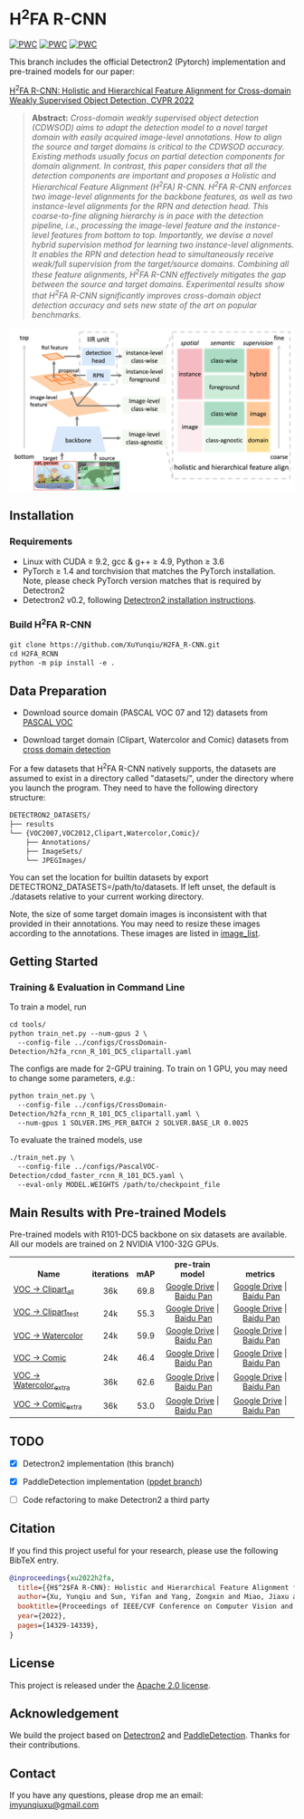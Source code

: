 # H<sup>2</sup>FA R-CNN
[![PWC](https://img.shields.io/endpoint.svg?url=https://paperswithcode.com/badge/h2fa-r-cnn-holistic-and-hierarchical-feature/weakly-supervised-object-detection-on-2)](https://paperswithcode.com/sota/weakly-supervised-object-detection-on-2?p=h2fa-r-cnn-holistic-and-hierarchical-feature)
[![PWC](https://img.shields.io/endpoint.svg?url=https://paperswithcode.com/badge/h2fa-r-cnn-holistic-and-hierarchical-feature/weakly-supervised-object-detection-on-1)](https://paperswithcode.com/sota/weakly-supervised-object-detection-on-1?p=h2fa-r-cnn-holistic-and-hierarchical-feature)
[![PWC](https://img.shields.io/endpoint.svg?url=https://paperswithcode.com/badge/h2fa-r-cnn-holistic-and-hierarchical-feature/weakly-supervised-object-detection-on-comic2k)](https://paperswithcode.com/sota/weakly-supervised-object-detection-on-comic2k?p=h2fa-r-cnn-holistic-and-hierarchical-feature)


This branch includes the official Detectron2 (Pytorch) implementation and pre-trained models for our paper:

[H<sup>2</sup>FA R-CNN: Holistic and Hierarchical Feature Alignment for Cross-domain Weakly Supervised Object Detection, CVPR 2022](https://openaccess.thecvf.com/content/CVPR2022/html/Xu_H2FA_R-CNN_Holistic_and_Hierarchical_Feature_Alignment_for_Cross-Domain_Weakly_CVPR_2022_paper.html)

> **Abstract:** *Cross-domain weakly supervised object detection (CDWSOD) aims to adapt the detection model to a novel target domain with easily acquired image-level annotations. How to align the source and target domains is critical to the CDWSOD accuracy. Existing methods usually focus on partial detection components for domain alignment. In contrast, this paper considers that all the detection components are important and proposes a Holistic and Hierarchical Feature Alignment (H<sup>2</sup>FA) R-CNN. H<sup>2</sup>FA R-CNN enforces two image-level alignments for the backbone features, as well as two instance-level alignments for the RPN and detection head. This coarse-to-fine aligning hierarchy is in pace with the detection pipeline, i.e., processing the image-level feature and the instance-level features from bottom to top. Importantly, we devise a novel hybrid supervision method for learning two instance-level alignments. It enables the RPN and detection head to simultaneously receive weak/full supervision from the target/source domains. Combining all these feature alignments, H<sup>2</sup>FA R-CNN effectively mitigates the gap between the source and target domains. Experimental results show that H<sup>2</sup>FA R-CNN significantly improves cross-domain object detection accuracy and sets new state of the art on popular benchmarks.*

<div align="center">
  <img src="docs/intro.png" width=700/>
</div>

## Installation
### Requirements
* Linux with CUDA ≥ 9.2, gcc & g++ ≥ 4.9, Python ≥ 3.6
* PyTorch ≥ 1.4 and torchvision that matches the PyTorch installation. Note, please check PyTorch version matches that is required by Detectron2
* Detectron2 v0.2, following [Detectron2 installation instructions](https://detectron2.readthedocs.io/tutorials/install.html).

### Build H<sup>2</sup>FA R-CNN
```
git clone https://github.com/XuYunqiu/H2FA_R-CNN.git
cd H2FA_RCNN
python -m pip install -e .
```


## Data Preparation
* Download source domain (PASCAL VOC 07 and 12) datasets from [PASCAL VOC](http://host.robots.ox.ac.uk/pascal/VOC/)

* Download target domain (Clipart, Watercolor and Comic) datasets from [cross domain detection](https://github.com/naoto0804/cross-domain-detection/tree/master/datasets)

For a few datasets that H<sup>2</sup>FA R-CNN natively supports, the datasets are assumed to exist in a directory called "datasets/", under the directory where you launch the program. They need to have the following directory structure:
```
DETECTRON2_DATASETS/
├── results
└── {VOC2007,VOC2012,Clipart,Watercolor,Comic}/
    ├── Annotations/
    ├── ImageSets/
    └── JPEGImages/
```
You can set the location for builtin datasets by export DETECTRON2_DATASETS=/path/to/datasets. If left unset, the default is ./datasets relative to your current working directory.

Note, the size of some target domain images is inconsistent with that provided in their annotations. You may need to resize these images according to the annotations. These images are listed in [image_list](mismatch_anno_list.txt).


## Getting Started

### Training & Evaluation in Command Line
To train a model, run 
```
cd tools/
python train_net.py --num-gpus 2 \
  --config-file ../configs/CrossDomain-Detection/h2fa_rcnn_R_101_DC5_clipartall.yaml
```
The configs are made for 2-GPU training. To train on 1 GPU, you may need to change some parameters, *e.g.*:
```
python train_net.py \
  --config-file ../configs/CrossDomain-Detection/h2fa_rcnn_R_101_DC5_clipartall.yaml \
  --num-gpus 1 SOLVER.IMS_PER_BATCH 2 SOLVER.BASE_LR 0.0025
```

To evaluate the trained models, use
```
./train_net.py \
  --config-file ../configs/PascalVOC-Detection/cdod_faster_rcnn_R_101_DC5.yaml \
  --eval-only MODEL.WEIGHTS /path/to/checkpoint_file
```

## Main Results with Pre-trained Models
Pre-trained models with R101-DC5 backbone on six datasets are available. All our models are trained on 2 NVIDIA V100-32G GPUs. 


<table><tbody>
<!-- START TABLE -->
<!-- TABLE HEADER -->
<th valign="bottom">Name</th>
<th valign="bottom">iterations</th>
<th valign="bottom"><br/>mAP</th>
<th valign="bottom">pre-train model</th>
<th valign="bottom">metrics</th>
<!-- TABLE BODY -->

<tr><td align="left"><a href="configs/CrossDomain-Detection/h2fa_rcnn_R_101_DC5_clipartall.yaml">VOC -> Clipart<sub>all<sub></a></td>
<td align="center">36k</td>
<td align="center">69.8</td>
<td align="center"><a href="https://drive.google.com/file/d/1O9wMSB9-EHOJgv6HQ4P76aHZmVLHfOnT/view?usp=sharing">Google Drive</a>&nbsp;|&nbsp;<a href="https://pan.baidu.com/s/1G3-F7zjgwBeRZPTq1gg04Q?pwd=gob0">Baidu Pan</a></td>
<td align="center"><a href="https://drive.google.com/file/d/1NJzcXrwGIa3pqti7mBV0ix9KK0wqNM4W/view?usp=sharing">Google Drive</a>&nbsp;|&nbsp;<a href="https://pan.baidu.com/s/143Y103lRMVdBGXTGi085lg?pwd=l2ba">Baidu Pan</a></td>
</tr>

<tr><td align="left"><a href="configs/CrossDomain-Detection/h2fa_rcnn_R_101_DC5_cliparttest.yaml">VOC -> Clipart<sub>test<sub></a></td>
<td align="center">24k</td>
<td align="center">55.3</td>
<td align="center"><a href="https://drive.google.com/file/d/1BjGMcSZw1CgkeBlG4cPepWLfIelI4bv3/view?usp=sharing">Google Drive</a>&nbsp;|&nbsp;<a href="https://pan.baidu.com/s/1zUyVO1-FaJ1ZZ-b7GjYSLA?pwd=ed2n">Baidu Pan</a></td>
<td align="center"><a href="https://drive.google.com/file/d/13AgH4-K_xgOAe_emtf9LIAcDw2mZt1ua/view?usp=sharing">Google Drive</a>&nbsp;|&nbsp;<a href="https://pan.baidu.com/s/11hTXmg7gUskqYbBDEw_1AA?pwd=56v5">Baidu Pan</a></td>
</tr>

<tr><td align="left"><a href="configs/CrossDomain-Detection/h2fa_rcnn_R_101_DC5_watercolor.yaml">VOC -> Watercolor</a></td>
<td align="center">24k</td>
<td align="center">59.9</td>
<td align="center"><a href="https://drive.google.com/file/d/1DNffSjIJnx5awj6SUaSPSUOJph2rXKzi/view?usp=sharing">Google Drive</a>&nbsp;|&nbsp;<a href="https://pan.baidu.com/s/17FSO4ZCddVL4C8j3Nb7oaQ?pwd=2hut">Baidu Pan</a></td>
<td align="center"><a href="https://drive.google.com/file/d/1P1nsLEYR2utDyAcZm6vzWMXr38URF_IU/view?usp=sharing">Google Drive</a>&nbsp;|&nbsp;<a href="https://pan.baidu.com/s/1JHpjT3d2_63GXtWrPYPi-A?pwd=h86l">Baidu Pan</a></td>
</tr>

<tr><td align="left"><a href="configs/CrossDomain-Detection/h2fa_rcnn_R_101_DC5_comic.yaml">VOC -> Comic</a></td>
<td align="center">24k</td>
<td align="center">46.4</td>
<td align="center"><a href="https://drive.google.com/file/d/12FQIIS_m-dS3kQP69RMdUTKh5puiwzQm/view?usp=sharing">Google Drive</a>&nbsp;|&nbsp;<a href="https://pan.baidu.com/s/14zNbzmJOncjltytbZPeiwQ?pwd=oo1c">Baidu Pan</a></td>
<td align="center"><a href="https://drive.google.com/file/d/1TpJ6QAkkmKNdTYhXjBbc6r0Am10iBUso/view?usp=sharing">Google Drive</a>&nbsp;|&nbsp;<a href="https://pan.baidu.com/s/1q1iiHEaMC7ymjMUpxAtZsA?pwd=rp4c">Baidu Pan</a></td>
</tr>

<tr><td align="left"><a href="configs/CrossDomain-Detection/h2fa_rcnn_R_101_DC5_watercolorextra.yaml">VOC -> Watercolor<sub>extra<sub></a></td>
<td align="center">36k</td>
<td align="center">62.6</td>
<td align="center"><a href="https://drive.google.com/file/d/10Y60uoWiZ0zAoHXBvqXbe49SdKrQu0OR/view?usp=sharing">Google Drive</a>&nbsp;|&nbsp;<a href="https://pan.baidu.com/s/1pS0zjGVLBEJbOMVAKR5xMQ?pwd=4nvq">Baidu Pan</a></td>
<td align="center"><a href="https://drive.google.com/file/d/1gGkxMuxONu2EQ47OItvZiSxjaReDRqpx/view?usp=sharing">Google Drive</a>&nbsp;|&nbsp;<a href="https://pan.baidu.com/s/1tu-P5ZqdTkzh_txDBpNhzg?pwd=auiv">Baidu Pan</a></td>
</tr>

<tr><td align="left"><a href="configs/CrossDomain-Detection/h2fa_rcnn_R_101_DC5_comicextra.yaml">VOC -> Comic<sub>extra<sub></a></td>
<td align="center">36k</td>
<td align="center">53.0</td>
<td align="center"><a href="https://drive.google.com/file/d/1Q4y-SpSG_UqtkEuXrjnfv4u8JFW4L5OW/view?usp=sharing">Google Drive</a>&nbsp;|&nbsp;<a href="https://pan.baidu.com/s/1j4SwEWGD6_Cww7lg5haj2Q?pwd=948v">Baidu Pan</a></td>
<td align="center"><a href="https://drive.google.com/file/d/1cz6iZG3rLlgBW6emGuxZ7zdmv2et5zKe/view?usp=sharing">Google Drive</a>&nbsp;|&nbsp;<a href="https://pan.baidu.com/s/11A21nT463cYepfFvZXSGmw?pwd=oo04">Baidu Pan</a></td>
</tr>

<!-- END OF TABLE BODY -->
</tbody></table>


## TODO
- [x] Detectron2 implementation (this branch)
- [x] PaddleDetection implementation ([ppdet branch](https://github.com/XuYunqiu/H2FA_R-CNN/tree/ppdet))
- [ ] Code refactoring to make Detectron2 a third party


## Citation
If you find this project useful for your research, please use the following BibTeX entry.
```BibTeX
@inproceedings{xu2022h2fa,
  title={{H$^2$FA R-CNN}: Holistic and Hierarchical Feature Alignment for Cross-domain Weakly Supervised Object Detection},
  author={Xu, Yunqiu and Sun, Yifan and Yang, Zongxin and Miao, Jiaxu and Yang, Yi},
  booktitle={Proceedings of IEEE/CVF Conference on Computer Vision and Pattern Recognition (CVPR)},
  year={2022},
  pages={14329-14339},
}
```

## License
This project is released under the [Apache 2.0 license](LICENSE).

## Acknowledgement
We build the project based on [Detectron2](https://github.com/facebookresearch/detectron2) and [PaddleDetection](https://github.com/PaddlePaddle/PaddleDetection). Thanks for their contributions.

## Contact
If you have any questions, please drop me an email: imyunqiuxu@gmail.com

